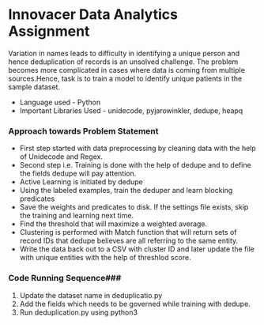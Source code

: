 # Innovacer Data Analytics Assignment #
Variation in names leads to difficulty in identifying a unique person and hence deduplication of records is an unsolved challenge. 
The problem becomes more complicated in cases where data is coming from multiple sources.Hence, task is to train a model to identify unique patients in the sample dataset.
* Language used -  Python
* Important Libraries Used - unidecode, pyjarowinkler, dedupe, heapq
### Approach towards Problem Statement ###
* First step started with data preprocessing by cleaning data with the help of Unidecode and Regex. 
* Second step i.e. Training is done with the help of dedupe and to define the fields dedupe will pay attention.
* Active Learning is initiated by dedupe
* Using the labeled examples, train the deduper and learn blocking predicates
* Save the weights and predicates to disk. If the settings file exists, skip  the training and learning next time.
* Find the threshold that will maximize a weighted average.
* Clustering is performed with Match function that will return sets of record IDs that dedupe believes are all referring to the same entity.
* Write the data back out to a CSV with cluster ID and later update the file with unique entities with the help of threshlod score.

###  Code Running Sequence###
1. Update the dataset name in deduplicatio.py
2. Add the fields which needs to be governed while training with dedupe.
3. Run deduplication.py using python3
